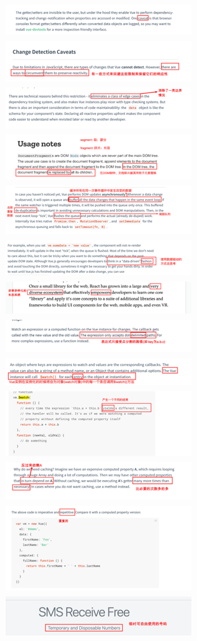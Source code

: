 ![](https://raw.githubusercontent.com/wangkaiwd/drawing-bed/master/204444200604153404.png)

![](https://raw.githubusercontent.com/wangkaiwd/drawing-bed/master/20200604154005.png)

![](https://raw.githubusercontent.com/wangkaiwd/drawing-bed/master/20200604155714.png)

![](https://raw.githubusercontent.com/wangkaiwd/drawing-bed/master/20200604235533.png)

![](https://raw.githubusercontent.com/wangkaiwd/drawing-bed/master/20200607202236.png)

![](https://raw.githubusercontent.com/wangkaiwd/drawing-bed/master/20200607202546.png)

![](https://raw.githubusercontent.com/wangkaiwd/drawing-bed/master/20200608095114.png)

![](https://raw.githubusercontent.com/wangkaiwd/drawing-bed/master/20200609172833.png)

![](https://raw.githubusercontent.com/wangkaiwd/drawing-bed/master/20200609222730.png)

![](https://raw.githubusercontent.com/wangkaiwd/drawing-bed/master/20200609223037.png)

![](https://raw.githubusercontent.com/wangkaiwd/drawing-bed/master/20200611111427.png)

![](https://raw.githubusercontent.com/wangkaiwd/drawing-bed/master/20200611113223.png)

![](https://raw.githubusercontent.com/wangkaiwd/drawing-bed/master/20200612091825.png)
